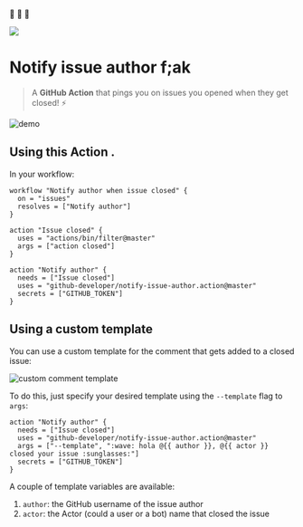 
:wave: :wave: :metal:

![](https://github.com/bbq-beets/rachmari-test/workflows/Greet%20everyone/badge.svg)

# Notify issue author f;ak

> A **GitHub Action** that pings you on issues you opened when they get closed! :zap:

![demo](https://user-images.githubusercontent.com/27806/52508405-3c793a80-2bba-11e9-9f05-aa3e81ca5f17.gif)

## Using this Action . 

In your workflow:

```hcl
workflow "Notify author when issue closed" {
  on = "issues"
  resolves = ["Notify author"]
}

action "Issue closed" {
  uses = "actions/bin/filter@master"
  args = ["action closed"]
}

action "Notify author" {
  needs = ["Issue closed"]
  uses = "github-developer/notify-issue-author.action@master"
  secrets = ["GITHUB_TOKEN"]
}
```

## Using a custom template

You can use a custom template for the comment that gets added to a closed issue:

![custom comment template](https://user-images.githubusercontent.com/27806/52507088-2a959880-2bb6-11e9-9dd6-79f142176184.png)

To do this, just specify your desired template using the `--template` flag to `args`:

```hcl
action "Notify author" {
  needs = ["Issue closed"]
  uses = "github-developer/notify-issue-author.action@master"
  args = ["--template", ":wave: hola @{{ author }}, @{{ actor }} closed your issue :sunglasses:"]
  secrets = ["GITHUB_TOKEN"]
}
```

A couple of template variables are available:

1. `author`: the GitHub username of the issue author
1. `actor`: the Actor (could a user or a bot) name that closed the issue
